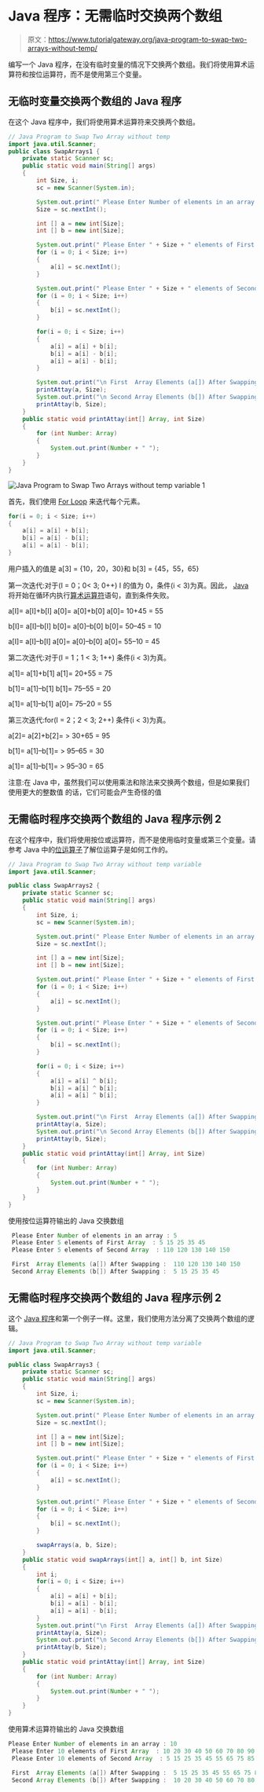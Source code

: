# Java 程序：无需临时交换两个数组

> 原文：<https://www.tutorialgateway.org/java-program-to-swap-two-arrays-without-temp/>

编写一个 Java 程序，在没有临时变量的情况下交换两个数组。我们将使用算术运算符和按位运算符，而不是使用第三个变量。

## 无临时变量交换两个数组的 Java 程序

在这个 Java 程序中，我们将使用算术运算符来交换两个数组。

```java
// Java Program to Swap Two Array without temp
import java.util.Scanner;
public class SwapArrays1 {
	private static Scanner sc;
	public static void main(String[] args) 
	{
		int Size, i;
		sc = new Scanner(System.in);

		System.out.print(" Please Enter Number of elements in an array : ");
		Size = sc.nextInt();	

		int [] a = new int[Size];
		int [] b = new int[Size];

		System.out.print(" Please Enter " + Size + " elements of First Array  : ");
		for (i = 0; i < Size; i++)
		{
			a[i] = sc.nextInt();
		}

		System.out.print(" Please Enter " + Size + " elements of Second Array  : ");
		for (i = 0; i < Size; i++)
		{
			b[i] = sc.nextInt();
		}

		for(i = 0; i < Size; i++)
		{
		    a[i] = a[i] + b[i];
		    b[i] = a[i] - b[i]; 
		    a[i] = a[i] - b[i];
		}

		System.out.print("\n First  Array Elements (a[]) After Swapping :  ");
		printAttay(a, Size);
		System.out.print("\n Second Array Elements (b[]) After Swapping :  ");
		printAttay(b, Size);
	}
	public static void printAttay(int[] Array, int Size)
	{
		for (int Number: Array) 
		{
			System.out.print(Number + " ");
		}
	}
}
```

![Java Program to Swap Two Arrays without temp variable 1](img/d3443d8a68619b2cbffc7b97e26f43a2.png)

首先，我们使用 [For Loop](https://www.tutorialgateway.org/java-for-loop/) 来迭代每个元素。

```java
for(i = 0; i < Size; i++)
{
	a[i] = a[i] + b[i];
	b[i] = a[i] - b[i]; 
	a[i] = a[i] - b[i];
}
```

用户插入的值是
a[3] = {10，20，30}和 b[3] = {45，55，65}

第一次迭代:对于(I = 0；0< 3; 0++)
I 的值为 0，条件(i < 3)为真。因此， [Java](https://www.tutorialgateway.org/java-tutorial/) 将开始在循环内执行[算术运算符](https://www.tutorialgateway.org/java-arithmetic-operators/)语句，直到条件失败。

a[I]= a[I]+b[I]
a[0]= a[0]+b[0]
a[0]= 10+45 = 55

b[I]= a[I]–b[I]
b[0]= a[0]–b[0]
b[0]= 50–45 = 10

a[I]= a[I]–b[I]
a[0]= a[0]–b[0]
a[0]= 55–10 = 45

第二次迭代:对于(I = 1；1 < 3; 1++)
条件(i < 3)为真。

a[1]= a[1]+b[1]
a[1]= 20+55 = 75

b[1]= a[1]–b[1]
b[1]= 75–55 = 20

a[1]= a[1]–b[1]
a[0]= 75–20 = 55

第三次迭代:for(I = 2；2 < 3; 2++)
条件(i < 3)为真。

a[2]= a[2]+b[2]= > 30+65 = 95

b[1]= a[1]–b[1]= > 95–65 = 30

a[1]= a[1]–b[1]= > 95–30 = 65

注意:在 Java 中，虽然我们可以使用乘法和除法来交换两个数组，但是如果我们使用更大的整数值 的话，它们可能会产生奇怪的值

## 无需临时程序交换两个数组的 Java 程序示例 2

在这个程序中，我们将使用按位或运算符，而不是使用临时变量或第三个变量。请参考 Java 中的[位运算子](https://www.tutorialgateway.org/bitwise-operators-in-java/)了解位运算子是如何工作的。

```java
// Java Program to Swap Two Array without temp variable
import java.util.Scanner;

public class SwapArrays2 {
	private static Scanner sc;
	public static void main(String[] args) 
	{
		int Size, i;
		sc = new Scanner(System.in);

		System.out.print(" Please Enter Number of elements in an array : ");
		Size = sc.nextInt();	

		int [] a = new int[Size];
		int [] b = new int[Size];

		System.out.print(" Please Enter " + Size + " elements of First Array  : ");
		for (i = 0; i < Size; i++)
		{
			a[i] = sc.nextInt();
		}

		System.out.print(" Please Enter " + Size + " elements of Second Array  : ");
		for (i = 0; i < Size; i++)
		{
			b[i] = sc.nextInt();
		}

		for(i = 0; i < Size; i++)
		{
			a[i] = a[i] ^ b[i];
		    b[i] = a[i] ^ b[i]; 
		    a[i] = a[i] ^ b[i];
		}

		System.out.print("\n First  Array Elements (a[]) After Swapping :  ");
		printAttay(a, Size);
		System.out.print("\n Second Array Elements (b[]) After Swapping :  ");
		printAttay(b, Size);
	}
	public static void printAttay(int[] Array, int Size)
	{
		for (int Number: Array) 
		{
			System.out.print(Number + " ");
		}
	}
}
```

使用按位运算符输出的 Java 交换数组

```java
 Please Enter Number of elements in an array : 5
 Please Enter 5 elements of First Array  : 5 15 25 35 45
 Please Enter 5 elements of Second Array  : 110 120 130 140 150

 First  Array Elements (a[]) After Swapping :  110 120 130 140 150 
 Second Array Elements (b[]) After Swapping :  5 15 25 35 45 
```

## 无需临时程序交换两个数组的 Java 程序示例 2

这个 [Java 程序](https://www.tutorialgateway.org/learn-java-programs/)和第一个例子一样。这里，我们使用方法分离了交换两个数组的逻辑。

```java
// Java Program to Swap Two Array without temp variable
import java.util.Scanner;

public class SwapArrays3 {
	private static Scanner sc;
	public static void main(String[] args) 
	{
		int Size, i;
		sc = new Scanner(System.in);

		System.out.print(" Please Enter Number of elements in an array : ");
		Size = sc.nextInt();	

		int [] a = new int[Size];
		int [] b = new int[Size];

		System.out.print(" Please Enter " + Size + " elements of First Array  : ");
		for (i = 0; i < Size; i++)
		{
			a[i] = sc.nextInt();
		}

		System.out.print(" Please Enter " + Size + " elements of Second Array  : ");
		for (i = 0; i < Size; i++)
		{
			b[i] = sc.nextInt();
		}

		swapArrays(a, b, Size);
	}
	public static void swapArrays(int[] a, int[] b, int Size)
	{
		int i;
		for(i = 0; i < Size; i++)
		{
		    a[i] = a[i] + b[i];
		    b[i] = a[i] - b[i]; 
		    a[i] = a[i] - b[i];
		}
		System.out.print("\n First  Array Elements (a[]) After Swapping :  ");
		printAttay(a, Size);
		System.out.print("\n Second Array Elements (b[]) After Swapping :  ");
		printAttay(b, Size);
	}
	public static void printAttay(int[] Array, int Size)
	{
		for (int Number: Array) 
		{
			System.out.print(Number + " ");
		}
	}
}
```

使用算术运算符输出的 Java 交换数组

```java
Please Enter Number of elements in an array : 10
 Please Enter 10 elements of First Array  : 10 20 30 40 50 60 70 80 90  100
 Please Enter 10 elements of Second Array  : 5 15 25 35 45 55 65 75 85 95

 First  Array Elements (a[]) After Swapping :  5 15 25 35 45 55 65 75 85 95 
 Second Array Elements (b[]) After Swapping :  10 20 30 40 50 60 70 80 90 100 
```